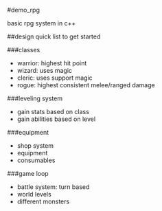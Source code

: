 #demo_rpg

basic rpg system in c++

##design
quick list to get started

###classes

- warrior: highest hit point
- wizard: uses magic
- cleric: uses support magic
- rogue: highest consistent melee/ranged damage

###leveling system

- gain stats based on class
- gain abilities based on level

###equipment

- shop system
- equipment
- consumables

###game loop

- battle system: turn based
- world levels
- different monsters

